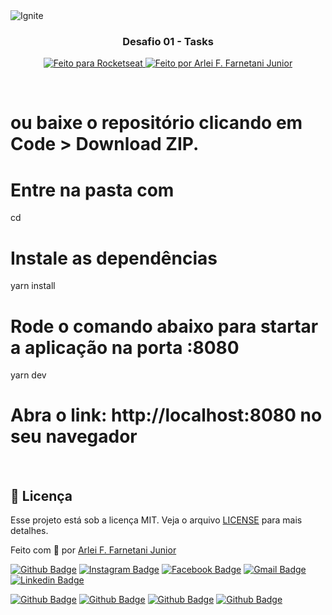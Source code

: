 <img src=".github/ignite.png" alt="Ignite" >

<h3 align="center">
  Desafio 01 - Tasks
</h3>

<p align="center">
  <a href="https://rocketseat.com.br">
    <img alt="Feito para Rocketseat" src="https://img.shields.io/badge/made%20by-Rocketseat-purple%2306b656?style=flat-square">
  </a>

  <a href="https://www.github.com/farnetani/">
    <img alt="Feito por Arlei F. Farnetani Junior" src="https://img.shields.io/badge/solved%20by-Arlei%20F.%20Farnetani%20Junior-%2306b656?style=flat-square">
  </a>
</p>

<br>

# ou baixe o repositório clicando em Code > Download ZIP.

# Entre na pasta com
cd <nomedapasta>

# Instale as dependências
yarn install

# Rode o comando abaixo para startar a aplicação na porta :8080
yarn dev

# Abra o link: http://localhost:8080 no seu navegador

<br>

## :memo: Licença

Esse projeto está sob a licença MIT. Veja o arquivo [LICENSE](/LICENSE) para mais detalhes.


Feito com :purple_heart: por [Arlei F. Farnetani Junior](https://github.com/farnetani)

[![Github Badge](https://img.shields.io/github/followers/farnetani?style=social)](https://img.shields.io/github/followers/farnetani?style=social)
[![Instagram Badge](https://img.shields.io/badge/-farnetanijr-purple?style=flat-square&logo=Instagram&logoColor=white&link=https://www.instagram.com/farnetanijr/)](https://www.instagram.com/farnetanijr)
[![Facebook Badge](https://img.shields.io/badge/-farnetanijr-navy?style=flat-square&logo=Facebook&logoColor=white&link=https://www.facebook.com/farnetanijr/)](https://www.facebook.com/farnetanijr)
[![Gmail Badge](https://img.shields.io/badge/-farnetani@gmail.com-c14438?style=flat-square&logo=Gmail&logoColor=white&link=mailto:farnetani@gmail.com)](mailto:farnetani@gmail.com)
[![Linkedin Badge](https://img.shields.io/badge/-Arlei%20F.%20Farnetani%20Junior-blue?style=flat-square&logo=Linkedin&logoColor=white&link=https://www.linkedin.com/in/farnetani/)](https://www.linkedin.com/in/farnetani/)

[![Github Badge](https://img.shields.io/github/followers/farnetani?label=Clique%20aqui%20para%20me%20seguir%20no%20Github&style=plastic)](https://img.shields.io/github/followers/farnetani?label=Clique%20aqui%20para%20me%20seguir%20no%20Github&style=plastic)
[![Github Badge](https://img.shields.io/github/stars/farnetani/cursos-ignite-01-desafio-conceitos-do-react)](https://img.shields.io/github/stars/farnetani/cursos-ignite-01-desafio-conceitos-do-react)
[![Github Badge](https://img.shields.io/github/watchers/farnetani/cursos-ignite-01-desafio-conceitos-do-react)](https://img.shields.io/github/watchers/farnetani/cursos-ignite-01-desafio-conceitos-do-react)
[![Github Badge](https://img.shields.io/github/forks/farnetani/cursos-ignite-01-desafio-conceitos-do-react)](https://img.shields.io/github/forks/farnetani/cursos-ignite-01-desafio-conceitos-do-react)
